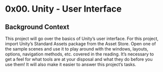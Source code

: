 # 0x00. Unity - User Interface

## Background Context

This project will go over the basics of Unity’s user interface. For this project, import Unity’s Standard Assets package from the Asset Store. Open one of the sample scenes and use it to play around with the windows, layouts, options, navigation methods, etc. covered in the reading. It’s necessary to get a feel for what tools are at your disposal and what they do before you use them! It will also make it easier to answer this project’s tasks.

